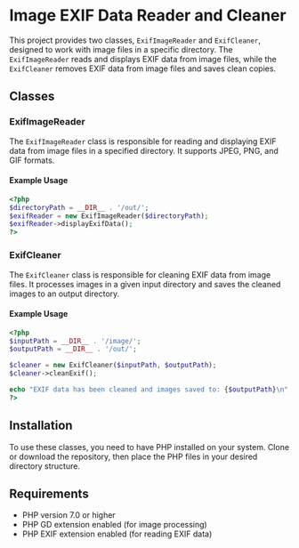 # Image EXIF Data Reader and Cleaner

This project provides two classes, `ExifImageReader` and `ExifCleaner`, designed to work with image files in a specific directory. The `ExifImageReader` reads and displays EXIF data from image files, while the `ExifCleaner` removes EXIF data from image files and saves clean copies.

## Classes

### ExifImageReader

The `ExifImageReader` class is responsible for reading and displaying EXIF data from image files in a specified directory. It supports JPEG, PNG, and GIF formats.

#### Example Usage

```php
<?php
$directoryPath = __DIR__ . '/out/';
$exifReader = new ExifImageReader($directoryPath);
$exifReader->displayExifData();
?>
```

### ExifCleaner

The `ExifCleaner` class is responsible for cleaning EXIF data from image files. It processes images in a given input directory and saves the cleaned images to an output directory.

#### Example Usage

```php
<?php
$inputPath = __DIR__ . '/image/';
$outputPath = __DIR__ . '/out/';

$cleaner = new ExifCleaner($inputPath, $outputPath);
$cleaner->cleanExif();

echo "EXIF data has been cleaned and images saved to: {$outputPath}\n";
?>
```

## Installation

To use these classes, you need to have PHP installed on your system. Clone or download the repository, then place the PHP files in your desired directory structure.

## Requirements

- PHP version 7.0 or higher
- PHP GD extension enabled (for image processing)
- PHP EXIF extension enabled (for reading EXIF data)
